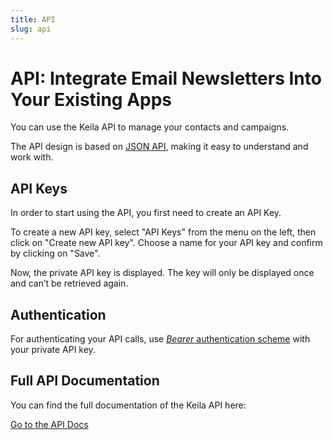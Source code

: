 ```yaml
---
title: API
slug: api
---
```



# API: Integrate Email Newsletters Into Your Existing Apps

You can use the Keila API to manage your contacts and campaigns.

The API design is based on [JSON API](https://jsonapi.org/), making it easy to
understand and work with.

## API Keys

In order to start using the API, you first need to create an API Key.

To create a new API key, select "API Keys" from the menu on the left, then click
on "Create new API key". Choose a name for your API key and confirm by clicking on "Save".

Now, the private API key is displayed. The key will only be displayed once and
can’t be retrieved again.

<docs-image src="docs/api-keys.png" alt="Screenshot of editing a contact segment in Keila"></docs-image>

## Authentication

For authenticating your API calls, use [*Bearer* authentication scheme](https://datatracker.ietf.org/doc/html/rfc6750) with your private API key.

## Full API Documentation

You can find the full documentation of the Keila API here:

<a href="https://app.keila.io/api" target="_blank" class="next block w-1/2 p-10 border-2 border-green-300 rounded bg-white hover:bg-gray-100">Go to the API Docs</a>